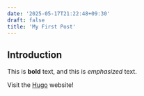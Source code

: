 ```yaml
---
date: '2025-05-17T21:22:48+09:30'
draft: false
title: 'My First Post'
---
```

## Introduction

This is **bold** text, and this is *emphasized* text.

Visit the [Hugo](https://gohugo.io) website!